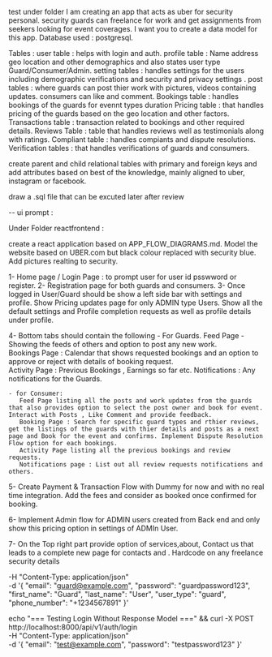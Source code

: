 test
under folder 
I am creating an app that acts as uber for security personal. security guards can freelance for work and get assignments from seekers looking for event coverages. 
I want you to create a data model for this app. 
Database used : postgresql. 

Tables :
user  table :  helps with login and auth. 
profile table : Name address geo location and other demographics and also states user type  Guard/Consumer/Admin. 
setting tables : handles settings for the users including demographic verifications and security and privacy settings . 
post tables : where guards can  post thier work with pictures, videos containing updates. consumers can like and comment.
Bookings table : handles bookings of the guards for evennt types duration
Pricing table : that handles pricing of the guards based on the geo location and other  factors. 
Transactions table : transaction related to bookings and other required details. 
Reviews Table : table that handles reviews well as testimonials along with ratings. 
Compliant table : handles compiants and dispute resolutions. 
Verification tables  : that handles verifications of guards and consumers. 



create parent and child relational tables with primary and foreign keys and add attributes based on best of the knowledge, mainly aligned to uber, instagram or facebook.

draw a .sql file that can be excuted later after review
 

 -- ui prompt :

 Under Folder reactfrontend : 

 create a react application based on APP_FLOW_DIAGRAMS.md. Model the website based on UBER.com but black colour replaced with security blue. Add pictures realting to security. 

 1- Home page / Login Page : to prompt user for user id psswword or register. 
 2- Registration page for both guards and consumers.
 3- Once logged in User/Guard should be show a left side bar with settings and profile.
 	Show Pricing updates page for only ADMIN type Users. 
 	Show all the default settings and Profile completion requests as well as profile details under profile. 
 	 
 4- Bottom tabs should contain the following
    - For Guards. 
      Feed Page - Showing the feeds of others and option to post any new work.  
      Bookings Page : Calendar that shows requested bookings and an option to approve or reject with details of booking request.      
      Activity Page : Previous Bookings , Earnings so far etc. 
      Notifications : Any notifications for the Guards. 

    - for Consumer:
       Feed Page listing all the posts and work updates from the guards that also provides option to select the post owner and book for event. Interact with Posts , Like Comment and provide feedback. 
       Booking Page : Search for specific guard types and rthier reviews, get the listings of the guards with thier details and posts as a next page and Book for the event and confirms. Implement Dispute Resolution Flow option for each bookings.      
       Activity Page listing all the previous bookings and review requests.
       Notifications page : List out all review requests notifications and others.
 5- Create Payment & Transaction Flow with Dummy for now and with no real time integration. Add the fees and consider as booked once confirmed for booking. 

 6- Implement Admin flow for ADMIN users created from Back end and only show this pricing option in settings of ADMIn User. 

 7- On the Top right part provide option of services,about, Contact us that leads to a complete new page for contacts and  . Hardcode on any freelance security details 



  -H "Content-Type: application/json" \
  -d '{
    "email": "guard@example.com",
    "password": "guardpassword123",
    "first_name": "Guard",
    "last_name": "User",
    "user_type": "guard",
    "phone_number": "+1234567891"
  }'

  echo "=== Testing Login Without Response Model ===" && curl -X POST http://localhost:8000/api/v1/auth/login \
  -H "Content-Type: application/json" \
  -d '{
    "email": "test@example.com",
    "password": "testpassword123"
  }'
